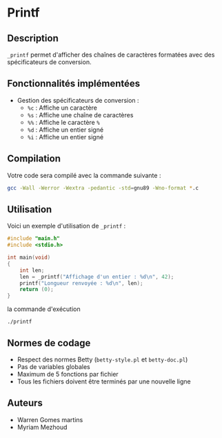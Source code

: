 # Printf

## Description

`_printf` permet d'afficher des chaînes de caractères formatées avec des spécificateurs de conversion.

## Fonctionnalités implémentées

- Gestion des spécificateurs de conversion :
  - `%c` : Affiche un caractère
  - `%s` : Affiche une chaîne de caractères
  - `%%` : Affiche le caractère `%`
  - `%d` : Affiche un entier signé
  - `%i` : Affiche un entier signé

## Compilation

Votre code sera compilé avec la commande suivante :
```sh
gcc -Wall -Werror -Wextra -pedantic -std=gnu89 -Wno-format *.c
```


## Utilisation

Voici un exemple d'utilisation de `_printf` :
```c
#include "main.h"
#include <stdio.h>

int main(void)
{
    int len;
    len = _printf("Affichage d'un entier : %d\n", 42);
    printf("Longueur renvoyée : %d\n", len);
    return (0);
}
```
la commande d'exécution
```
./printf
```

## Normes de codage

- Respect des normes Betty (`betty-style.pl` et `betty-doc.pl`)
- Pas de variables globales
- Maximum de 5 fonctions par fichier
- Tous les fichiers doivent être terminés par une nouvelle ligne

## Auteurs

- Warren Gomes martins
- Myriam Mezhoud